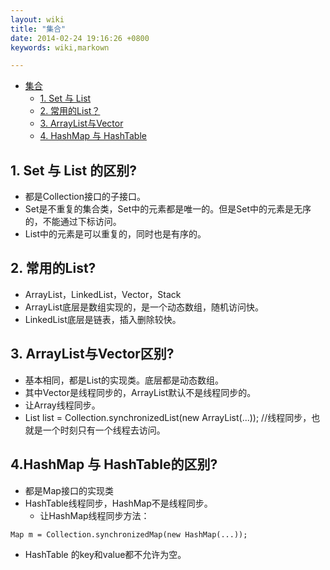 ```yaml
---
layout: wiki
title: "集合"
date: 2014-02-24 19:16:26 +0800
keywords: wiki,markown

---
```


*   [集合](#toc1)
    *   [1. Set 与 List](#toc_1.1)
    *	[2. 常用的List？](#toc_1.2)
    *	[3. ArrayList与Vector](#toc_1.3)
    *	[4. HashMap 与 HashTable](#TOC_1.4)

</div>
<div class="neirong">


<h2 id="toc_1.1">1. Set 与 List 的区别?</h2>

*	都是Collection接口的子接口。
*	Set是不重复的集合类，Set中的元素都是唯一的。但是Set中的元素是无序的，不能通过下标访问。
*	List中的元素是可以重复的，同时也是有序的。


<h2 id="toc_1.2">2. 常用的List?</h2>

*	ArrayList，LinkedList，Vector，Stack
*	ArrayList底层是数组实现的，是一个动态数组，随机访问快。
*	LinkedList底层是链表，插入删除较快。

<h2 id="toc_1.3">3. ArrayList与Vector区别?</h2>


*	基本相同，都是List的实现类。底层都是动态数组。
*	其中Vector是线程同步的，ArrayList默认不是线程同步的。
*	让Array线程同步。
*	List list = Collection.synchronizedList(new ArrayList(...));  //线程同步，也就是一个时刻只有一个线程去访问。

<h2 id="toc_1.1">4.HashMap 与 HashTable的区别?</h2>

*	都是Map接口的实现类
*	HashTable线程同步，HashMap不是线程同步。
	*	让HashMap线程同步方法：

```
Map m = Collection.synchronizedMap(new HashMap(...));
```

*	HashTable 的key和value都不允许为空。



